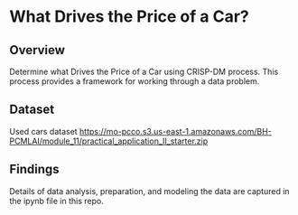 # What Drives the Price of a Car?
## Overview
Determine what Drives the Price of a Car using CRISP-DM process. This process provides a framework for working through a data problem. 

## Dataset
Used cars dataset https://mo-pcco.s3.us-east-1.amazonaws.com/BH-PCMLAI/module_11/practical_application_II_starter.zip

## Findings
Details of data analysis, preparation, and modeling the data are captured in the ipynb file in this repo.
